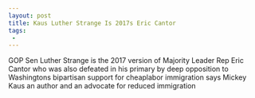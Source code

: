 ```yaml
---
layout: post
title: Kaus Luther Strange Is 2017s Eric Cantor
tags:
 -
---
```

GOP Sen Luther Strange is the 2017 version of Majority Leader Rep Eric Cantor who was also defeated in his primary by deep opposition to Washingtons bipartisan support for cheaplabor immigration says Mickey Kaus an author and an advocate for reduced immigration
